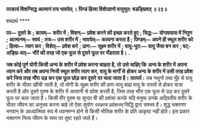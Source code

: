 **परकायं विशन्सिद्ध आत्मानं तत्र भावयेत् ।** **पिण्डं हित्वा विशेत्प्राणो वायुभूत: षडङ्घ्रिवत् ॥ २३॥** 

शब्दार्थ **** 

**पर—** **दूसरे के** **; कायम्—** **शरीर में** **; विशन्—** **प्रवेश करने की इच्छा करते हुए** **; सिद्ध:—** **योगावयास में निपुण** **; आत्मानम्—** **स्वयं** **;** **तत्र—** **उस शरीर में** **; भावयेत्—** **कल्पना करता है** **; पिण्डम्—** **अपने ही स्थूल शरीर को** **; हित्वा—** **त्याग कर** **; विशेत्—** **प्रवेश करे** **;** **प्राण:—** **सूक्ष्म शरीर में** **; वायु-भूत:—** **वायु जैसा बन कर** **; षट्-अङ्घ्रि-वत्—** **भौरें की तरह जो एक फूल से दूसरे फूल पर** **मँडराता है।** **.** 

**जब कोई पूर्ण योगी किसी अन्य के शरीर में प्रवेश करना चाहता है, तो उसे चाहिए कि** **अन्य के शरीर में अपना ध्यान करे और तब अपना निजी स्थूल शरीर त्याग कर, वायु के मार्गों से** **होकर अन्य के शरीर में उसी तरह प्रवेश करे जिस तरह भौंरा उड़ कर एक फूल छोड़ कर दूसरे** **पर चला जाता है।** **तात्पर्य :** जब नथुनों तथा मुँह से वायु शरीर के भीतर खींची जाती है, तो योगी के सूक्ष्म शरीर की प्राण-वायु बाह्य वायु के रास्तों से होकर यात्रा करती है और दूसरे पुरुष के शरीर में आसानी से प्रवेश करती है, जिस तरह भौंरा एक फूल से उड़ कर दूसरे फूल पर चला जाता है। किसी वीर पुरुष या सुन्दर षी की प्रशंसा करके यदि मनुष्य उनके अदि्वतीय शरीर के भीतर जीवन का अनुभव करना चाहे तो ऐसा सुयोग *परकाय प्रवेशनम्* सिद्धि द्वारा सश्भव है। शुद्ध भक्तगण भगवान् के आध्यात्मिक रूप में ध्यानमग्न होने से किसी भौतिक शरीर के प्रति आकृष्ट नहीं होते। इस प्रकार भक्तगण नित्य जीवन के स्तर पर तुष्ट रहते जाते हैं।  